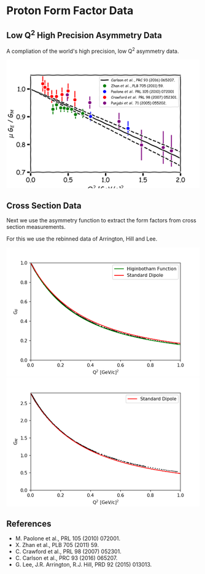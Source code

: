 # Proton Form Factor Data

## Low Q<sup>2</sup> High Precision Asymmetry Data

A compliation of the world's high precision, low Q<sup>2</sup> asymmetry data.

<img src="./Figures/AsymFigure.png">



## Cross Section Data

Next we use the asymmetry function to extract the form factors from cross section measurements.

For this we use the rebinned data of Arrington, Hill and Lee.

<img src="./Figures/GeFigure.png">

<img src="./Figures/GmFigure.png">

## References

* M. Paolone et al., PRL 105 (2010) 072001.
* X. Zhan et al., PLB 705 (2011) 59.
* C. Crawford et al., PRL 98 (2007) 052301. 
* C. Carlson et al., PRC 93 (2016) 065207.
* G. Lee, J.R. Arrington, R.J. Hill, PRD 92 (2015) 013013.
